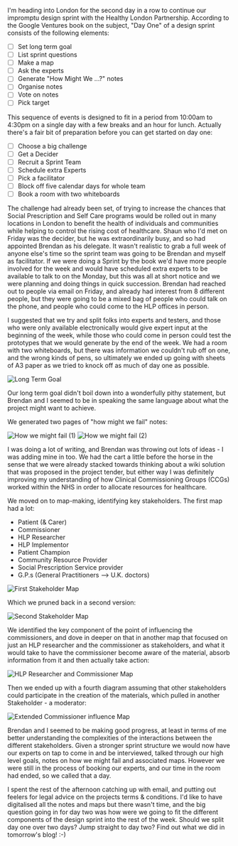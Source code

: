 I'm heading into London for the second day in a row to continue our impromptu design sprint with the Healthy London Partnership.  According to the Google Ventures book on the subject, "Day One" of a design sprint consists of the following elements:

* [ ] Set long term goal
* [ ] List sprint questions
* [ ] Make a map
* [ ] Ask the experts
* [ ] Generate "How Might We ...?" notes
* [ ] Organise notes
* [ ] Vote on notes
* [ ] Pick target

This sequence of events is designed to fit in a period from 10:00am to 4:30pm on a single day with a few breaks and an hour for lunch.  Actually there's a fair bit of preparation before you can get started on day one:

* [ ] Choose a big challenge
* [ ] Get a Decider
* [ ] Recruit a Sprint Team
* [ ] Schedule extra Experts
* [ ] Pick a facilitator
* [ ] Block off five calendar days for whole team
* [ ] Book a room with two whiteboards

The challenge had already been set, of trying to increase the chances that Social Prescription and Self Care programs would be rolled out in many locations in London to benefit the health of individuals and communities while helping to control the rising cost of healthcare.  Shaun who I'd met on Friday was the decider, but he was extraordinarily busy, and so had appointed Brendan as his delegate.  It wasn't realistic to grab a full week of anyone else's time so the sprint team was going to be Brendan and myself as facilitator.  If we were doing a Sprint by the book we'd have more people involved for the week and would have scheduled extra experts to be available to talk to on the Monday, but this was all at short notice and we were planning and doing things in quick succession.  Brendan had reached out to people via email on Friday, and already had interest from 8 different people, but they were going to be a mixed bag of people who could talk on the phone, and people who could come to the HLP offices in person.

I suggested that we try and split folks into experts and testers, and those who were only available electronically would give expert input at the beginning of the week, while those who could come in person could test the prototypes that we would generate by the end of the week.  We had a room with two whiteboards, but there was information we couldn't rub off on one, and the wrong kinds of pens, so ultimately we ended up going with sheets of A3 paper as we tried to knock off as much of day one as possible.

![Long Term Goal](https://www.dropbox.com/s/4tkxujc3bd75w25/long_term_goal_image.jpg?dl=1)

Our long term goal didn't boil down into a wonderfully pithy statement, but Brendan and I seemed to be in speaking the same language about what the project might want to achieve.

We generated two pages of "how might we fail" notes:

![How we might fail (1)](https://www.dropbox.com/s/iaty72ys9211fe2/how_might_we_fail_one_image.jpg?dl=1)
![How we might fail (2)](https://www.dropbox.com/s/wen8yxuct4wq5tw/how_might_we_fail_two_image.jpg?dl=1)

I was doing a lot of writing, and Brendan was throwing out lots of ideas - I was adding mine in too.  We had the cart a little before the horse in the sense that we were already stacked towards thinking about a wiki solution that was proposed in the project tender, but either way I was definitely improving my understanding of how Clinical Commissioning Groups (CCGs) worked within the NHS in order to allocate resources for healthcare.  

We moved on to map-making, identifying key stakeholders.  The first map had a lot:

* Patient (& Carer)
* Commissioner
* HLP Researcher
* HLP Implementor
* Patient Champion
* Community Resource Provider
* Social Prescription Service provider
* G.P.s (General Practitioners --> U.K. doctors)

![First Stakeholder Map](https://www.dropbox.com/s/dgicpsrce70xfze/map_one_image.jpg?dl=1) 

Which we pruned back in a second version:

![Second Stakeholder Map](https://www.dropbox.com/s/62v1nl8vjb7ktva/map_two_image.jpg?dl=1)

We identified the key component of the point of influencing the commissioners, and dove in deeper on that in another map that focused on just an HLP researcher and the commissioner as stakeholders, and what it would take to have the commissioner become aware of the material, absorb information from it and then actually take action:

![HLP Researcher and Commissioner Map](https://www.dropbox.com/s/pslia27srgxazwg/map_three_image.jpg?dl=1) 

Then we ended up with a fourth diagram assuming that other stakeholders could participate in the creation of the materials, which pulled in another Stakeholder - a moderator:

![Extended Commissioner influence Map](https://www.dropbox.com/s/fjvqqyqb906v5q9/map_four_image.jpg?dl=1) 

Brendan and I seemed to be making good progress, at least in terms of me better understanding the complexities of the interactions between the different stakeholders.  Given a stronger sprint structure we would now have our experts on tap to come in and be interviewed, talked through our high level goals, notes on how we might fail and associated maps.  However we were still in the process of booking our experts, and our time in the room had ended, so we called that a day.

I spent the rest of the afternoon catching up with email, and putting out feelers for legal advice on the projects terms & conditions.  I'd like to have digitalised all the notes and maps but there wasn't time, and the big question going in for day two was how were we going to fit the different components of the design sprint into the rest of the week.  Should we split day one over two days? Jump straight to day two?  Find out what we did in tomorrow's blog! :-)

